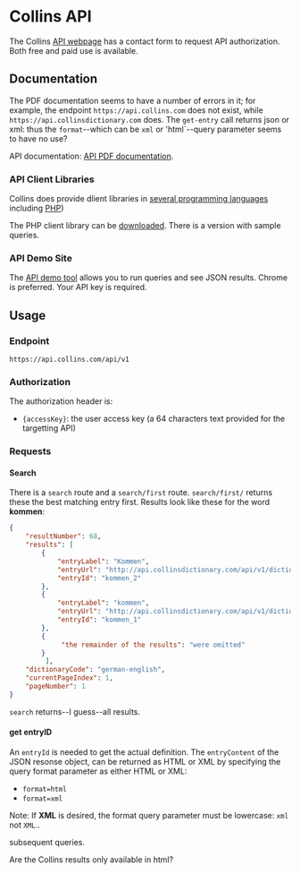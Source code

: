 # Collins API

The Collins [API webpage](https://www.collinsdictionary.com/collins-api) has a contact form to request API authorization. Both free and paid use is available.

## Documentation

The PDF documentation seems to have a number of errors in it; for example, the endpoint `https://api.collins.com` does not exist, while `https://api.collinsdictionary.com` does. 
The `get-entry` call returns json or xml: thus the `format`--which can be `xml` or 'html`--query parameter seems to have no use?

API documentation: [API PDF documentation](./collins-api-documentation.pdf).

### API Client Libraries

Collins does provide dlient libraries in [several programming languages](http://dps.api-lib.idm.fr/) including [PHP](http://dps.api-lib.idm.fr/libraries.html#php))

The PHP client library can be [downloaded](http://dps.api-lib.idm.fr/download.html#php). There is a version with sample queries.

### API Demo Site

The [API demo tool](https://api.collinsdictionary.com/apidemo/) allows you to run queries and see JSON results. Chrome is preferred.
 Your API key is required.

## Usage

### Endpoint

`https://api.collins.com/api/v1`

### Authorization

The authorization header is:

- `{accessKey}`: the user access key (a 64 characters text provided for the targetting API)

### Requests

#### Search

There is a `search` route and a `search/first` route. `search/first/` returns these the best matching entry first. 
Results look like these for the word **kommen**:

```json
{
    "resultNumber": 68,
    "results": [
        {
            "entryLabel": "Kommen",
            "entryUrl": "http://api.collinsdictionary.com/api/v1/dictionaries/german-english/entries/kommen_2",
            "entryId": "kommen_2"
        },
        {
            "entryLabel": "kommen",
            "entryUrl": "http://api.collinsdictionary.com/api/v1/dictionaries/german-english/entries/kommen_1",
            "entryId": "kommen_1"
        }, 
        {
             "the remainder of the results": "were omitted"
        }
         ],
    "dictionaryCode": "german-english",
    "currentPageIndex": 1,
    "pageNumber": 1
}
```

`search` returns--I guess--all results.


#### get entryID

An `entryId` is needed to get the actual definition. The `entryContent` of the JSON resonse object, can be returned as HTML or XML by specifying
the query format parameter as either HTML or XML:

- `format=html`
- `format=xml`

Note: If **XML** is desired, the format query parameter must be lowercase: `xml` not `XML`..

subsequent queries.

Are the Collins results only available in html?
